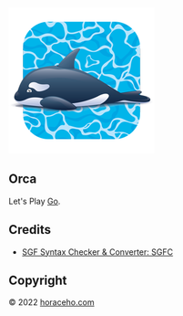 ![Orca, Let's Play Go!](https://github.com/horaceho/orca/blob/master/Shared/Assets.xcassets/AppIcon.appiconset/Orca-256-macos.png?raw=true)

## Orca

Let's Play [Go](https://en.wikipedia.org/wiki/Go_(game)).

## Credits

-  [SGF Syntax Checker & Converter: SGFC](https://bitbucket.org/arnoh/sgfc/)

## Copyright

&copy; 2022 [horaceho.com](https://horaceho.com)
